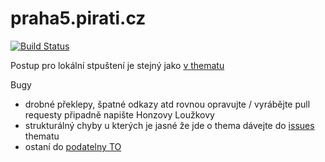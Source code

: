 # praha5.pirati.cz

[![Build Status](https://api.travis-ci.org/pirati-web/praha.pirati.cz.svg?branch=master)](https://travis-ci.org/pirati-web/praha5.pirati.cz)


Postup pro lokální stpuštení je stejný jako [v thematu](https://github.com/pirati-web/jekyll-theme-pirati/blob/master/USAGE.md)


Bugy 

- drobné překlepy, špatné odkazy atd rovnou opravujte / vyrábějte pull requesty připadně napište Honzovy Loužkovy
- strukturálný chyby u kterých je jasné že jde o thema dávejte do [issues](https://github.com/pirati-web/jekyll-theme-pirati/issues) thematu
- ostaní do [podatelny TO](https://redmine.pirati.cz/projects/ps/wiki/Podatelna)
